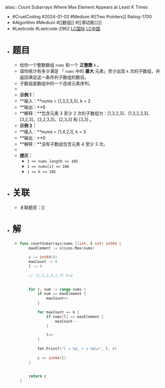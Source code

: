 alias:: Count Subarrays Where Max Element Appears at Least K Times

- #CruelCoding #2024-01-03 #Medium #[[Two Pointers]] Rating-1700
- #Algorithm #Medium #[[数组]] #[[滑动窗口]]
- #Leetcode #Leetcode-2962 [LC国际](https://leetcode.com/problems/count-subarrays-where-max-element-appears-at-least-k-times/) [LC中国](https://leetcode.cn/problems/count-subarrays-where-max-element-appears-at-least-k-times/)
- # 题目
	- 给你一个整数数组 `nums` 和一个 **正整数** `k` 。
	- 请你统计有多少满足 「 `nums` 中的 **最大** 元素」至少出现 `k` 次的子数组，并返回满足这一条件的子数组的数目。
	- 子数组是数组中的一个连续元素序列。
	-
	- **示例 1：**
	- **输入：**nums = [1,3,2,3,3], k = 2
	- **输出：**6
	- **解释：**包含元素 3 至少 2 次的子数组为：[1,3,2,3]、[1,3,2,3,3]、[3,2,3]、[3,2,3,3]、[2,3,3] 和 [3,3] 。
	- **示例 2：**
	- **输入：**nums = [1,4,2,1], k = 3
	- **输出：**0
	- **解释：**没有子数组包含元素 4 至少 3 次。
	-
	- **提示：**
		- `1 <= nums.length <= 105`
		- `1 <= nums[i] <= 106`
		- `1 <= k <= 105`
- # 关联
	- 关联题目：[]
- # 解
	- ```go
	  func countSubarrays(nums []int, k int) int64 {
	      maxElement := slices.Max(nums)
	      
	      c := int64(0)
	      maxCount := 0
	      l := 0
	      
	      // [1,3,2,3,2,3] k=2
	      
	      
	      for r, num := range nums {
	          if num == maxElement {
	              maxCount++
	          }
	          
	          for maxCount == k {
	              if nums[l] == maxElement {
	                  maxCount--
	              }
	              
	              l++
	          }
	          
	          fmt.Printf("l = %d, r = %d\n", l, r)
	          
	          c += int64(l)
	      }
	      
	      
	      return c
	  }
	  ```